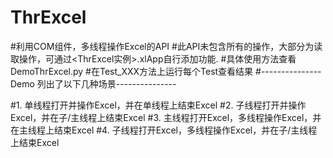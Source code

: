 # ThrExcel
#利用COM组件，多线程操作Excel的API
#此API未包含所有的操作，大部分为读取操作，可通过<ThrExcel实例>.xlApp自行添加功能.
#具体使用方法查看DemoThrExcel.py
#在Test_XXX方法上运行每个Test查看结果
#---------------Demo 列出了以下几种场景---------------

#1. 单线程打开并操作Excel，并在单线程上结束Excel
#2. 子线程打开并操作Excel，并在子/主线程上结束Excel
#3. 主线程打开Excel，多线程操作Excel，并在主线程上结束Excel
#4. 子线程打开Excel，多线程操作Excel，并在子/主线程上结束Excel


